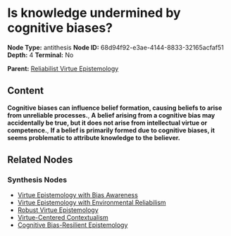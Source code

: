 # Is knowledge undermined by cognitive biases?

**Node Type:** antithesis
**Node ID:** 68d94f92-e3ae-4144-8833-32165acfaf51
**Depth:** 4
**Terminal:** No

**Parent:** [Reliabilist Virtue Epistemology](reliabilist-virtue-epistemology-synthesis-f1499baa-b161-41f1-85cd-0b30c0c5fc60.md)

## Content

**Cognitive biases can influence belief formation, causing beliefs to arise from unreliable processes.**, **A belief arising from a cognitive bias may accidentally be true, but it does not arise from intellectual virtue or competence.**, **If a belief is primarily formed due to cognitive biases, it seems problematic to attribute knowledge to the believer.**

## Related Nodes

### Synthesis Nodes

- [Virtue Epistemology with Bias Awareness](virtue-epistemology-with-bias-awareness-synthesis-f5d96f0a-1d39-4b61-9eab-0a2719c9e734.md)
- [Virtue Epistemology with Environmental Reliabilism](virtue-epistemology-with-environmental-reliabilism-synthesis-3f46616e-5848-47cf-b3a3-1f2c1dee8ac2.md)
- [Robust Virtue Epistemology](robust-virtue-epistemology-synthesis-f91b1abf-fb4b-45f5-a823-950bc6f57bfe.md)
- [Virtue-Centered Contextualism](virtue-centered-contextualism-synthesis-1cf1cfc7-2763-4b65-8255-e01949fcf2e9.md)
- [Cognitive Bias-Resilient Epistemology](cognitive-bias-resilient-epistemology-synthesis-f9418a17-be6f-46f7-a782-1f557c8a885a.md)
